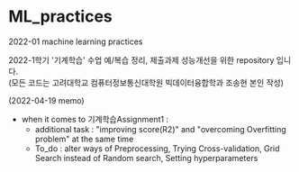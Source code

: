 # ML_practices
2022-01 machine learning practices 

2022-1학기 '기계학습' 수업 예/복습 정리, 제출과제 성능개선을 위한 repository 입니다.<br>
(모든 코드는 고려대학교 컴퓨터정보통신대학원 빅데이터융합학과 조송현 본인 작성)

(2022-04-19 memo)
* when it comes to 기계학습Assignment1 : 
  - additional task :  "improving score(R2)" and "overcoming Overfitting problem" at the same time
  - To_do : alter ways of Preprocessing, Trying Cross-validation, Grid Search instead of Random search, Setting hyperparameters  
